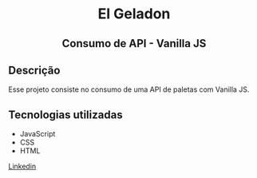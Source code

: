<h1 align="center"> El Geladon  </h1>
<h2 align="center"> Consumo de API - Vanilla JS </h2>

<h2>Descrição</h2>
  <p> Esse projeto consiste no consumo de uma API de paletas com Vanilla JS.</p>
  
  <h2>Tecnologias utilizadas</h2>
    <ul>
<li>JavaScript</li>
  <li>CSS</li>
  <li>HTML</li>
</ul>

<a href="https://www.linkedin.com/in/victor-silva-teixeira-b9a4391a3/" target="blank">Linkedin</a>
